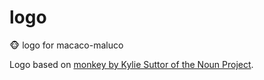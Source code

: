 # logo
🐵 logo for macaco-maluco

Logo based on [monkey by Kylie Suttor of the Noun Project](https://thenounproject.com/search/?q=crazy%20monkey&i=852000).
